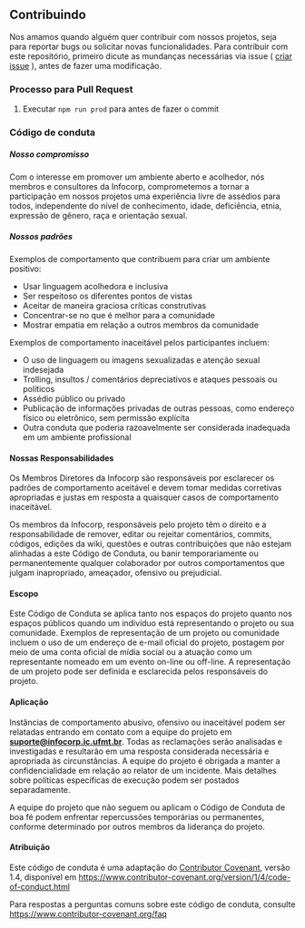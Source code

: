 ## Contribuindo
Nos amamos quando alguém quer contribuir com nossos projetos, seja para reportar bugs
ou solicitar novas funcionalidades. Para contribuir com este repositório, primeiro dicute
as mundanças necessárias via issue (
[criar issue](https://github.com/infocorpjr/website/issues) ), 
antes de fazer uma modificação.

### Processo para Pull Request

1. Executar `npm run prod` para antes de fazer o commit

### Código de conduta

##### Nosso compromisso

Com o interesse em promover um ambiente aberto e acolhedor, nós membros e consultores da Infocorp,
comprometemos a tornar a participação em nossos projetos uma experiência 
livre de assédios para todos, independente do nível de conhecimento, idade, deficiência,
etnia, expressão de gênero, raça e orientação sexual.

##### Nossos padrões

Exemplos de comportamento que contribuem para criar um ambiente positivo:

* Usar linguagem acolhedora e inclusiva
* Ser respeitoso os diferentes pontos de vistas
* Aceitar de maneira graciosa críticas construtivas
* Concentrar-se no que é melhor para a comunidade
* Mostrar empatia em relação a outros membros da comunidade

Exemplos de comportamento inaceitável pelos participantes incluem:

* O uso de linguagem ou imagens sexualizadas e atenção sexual indesejada
* Trolling, insultos / comentários depreciativos e ataques pessoais ou políticos
* Assédio público ou privado
* Publicação de informações privadas de outras pessoas, como endereço físico ou eletrônico, sem permissão explícita
* Outra conduta que poderia razoavelmente ser considerada inadequada em um ambiente profissional

#### Nossas Responsabilidades

Os Membros Diretores da Infocorp são responsáveis por esclarecer os padrões de comportamento
aceitável e devem tomar medidas corretivas apropriadas e justas em resposta a
quaisquer casos de comportamento inaceitável.

Os membros da Infocorp, responsáveis pelo projeto têm o direito e a responsabilidade de remover, editar 
ou rejeitar comentários, commits, códigos, edições da wiki, questões e outras 
contribuições que não estejam alinhadas a este Código de Conduta, ou 
banir temporariamente ou permanentemente qualquer colaborador por outros 
comportamentos que julgam inapropriado, ameaçador, ofensivo ou prejudicial. 

#### Escopo

Este Código de Conduta se aplica tanto nos espaços do projeto quanto nos espaços 
públicos quando um indivíduo está representando o projeto ou sua comunidade. 
Exemplos de representação de um projeto ou comunidade incluem o uso de um endereço
 de e-mail oficial do projeto, postagem por meio de uma conta oficial de mídia 
 social ou a atuação como um representante nomeado em um evento on-line ou off-line. 
 A representação de um projeto pode ser definida e esclarecida pelos responsáveis 
 do projeto.
 
 #### Aplicação

Instâncias de comportamento abusivo, ofensivo ou inaceitável podem ser relatadas
entrando em contato com a equipe do projeto em **suporte@infocorp.ic.ufmt.br**. 
Todas as reclamações serão analisadas e investigadas e resultarão em 
uma resposta considerada necessária e apropriada às circunstâncias. A equipe do 
projeto é obrigada a manter a confidencialidade em relação ao relator de um incidente.
Mais detalhes sobre políticas específicas de execução podem ser postados separadamente.

A equipe do projeto que não seguem ou aplicam o Código de Conduta de boa fé 
podem enfrentar repercussões temporárias ou permanentes, conforme determinado por outros
 membros da liderança do projeto.
 
 #### Atribuição
 Este código de conduta é uma adaptação do [Contributor Covenant][homepage], versão 1.4,
disponível em https://www.contributor-covenant.org/version/1/4/code-of-conduct.html
 
 [homepage]: https://www.contributor-covenant.org
 
Para respostas a perguntas comuns sobre este código de conduta, consulte
 https://www.contributor-covenant.org/faq
